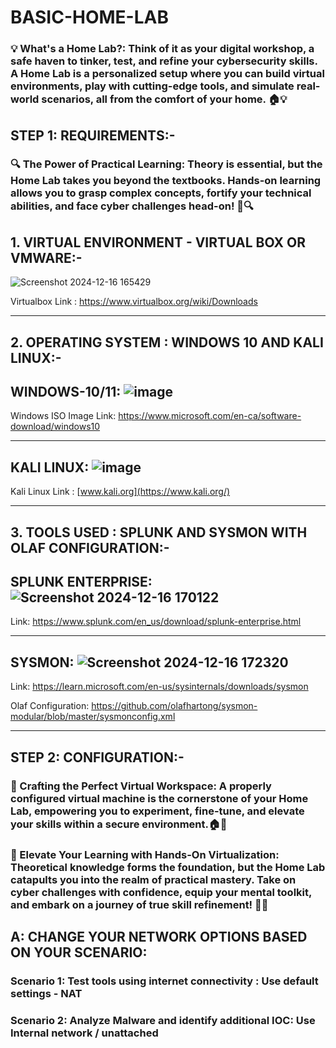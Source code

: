 # BASIC-HOME-LAB

### 💡 What's a Home Lab?: Think of it as your digital workshop, a safe haven to tinker, test, and refine your cybersecurity skills. A Home Lab is a personalized setup where you can build virtual environments, play with cutting-edge tools, and simulate real-world scenarios, all from the comfort of your home. 🏠💡


## STEP 1: REQUIREMENTS:- 

### 🔍 The Power of Practical Learning: Theory is essential, but the Home Lab takes you beyond the textbooks.  Hands-on learning allows you to grasp complex concepts, fortify your technical abilities, and face cyber challenges head-on! 🧠🔍

## 1. VIRTUAL ENVIRONMENT - VIRTUAL BOX OR VMWARE:-

![Screenshot 2024-12-16 165429](https://github.com/user-attachments/assets/34ee4436-dc10-471e-8132-67049ac5bdf2)

Virtualbox Link : https://www.virtualbox.org/wiki/Downloads

---

## 2. OPERATING SYSTEM : WINDOWS 10 AND KALI LINUX:-

## WINDOWS-10/11: ![image](https://github.com/user-attachments/assets/1d4e8060-5225-44f7-9f1c-892d225ef48b)

Windows ISO Image Link: https://www.microsoft.com/en-ca/software-download/windows10

---

## KALI LINUX: ![image](https://github.com/user-attachments/assets/a83d0741-d51b-4c03-9df3-99327b2054f6)


Kali Linux Link : [www.kali.org](https://www.kali.org/)

---

## 3. TOOLS USED : SPLUNK AND SYSMON WITH OLAF CONFIGURATION:-

## SPLUNK ENTERPRISE: ![Screenshot 2024-12-16 170122](https://github.com/user-attachments/assets/84b9c38e-d06e-41d0-8898-af7d9abf359c)

Link: https://www.splunk.com/en_us/download/splunk-enterprise.html

---

## SYSMON: ![Screenshot 2024-12-16 172320](https://github.com/user-attachments/assets/ccd044ef-c637-4232-a242-374a58924de4)


Link: https://learn.microsoft.com/en-us/sysinternals/downloads/sysmon

Olaf Configuration: https://github.com/olafhartong/sysmon-modular/blob/master/sysmonconfig.xml

---

## STEP 2: CONFIGURATION:- 

### 🔧 Crafting the Perfect Virtual Workspace: A properly configured virtual machine is the cornerstone of your Home Lab, empowering you to experiment, fine-tune, and elevate your skills within a secure environment.🏠🔧

### 🚀 Elevate Your Learning with Hands-On Virtualization: Theoretical knowledge forms the foundation, but the Home Lab catapults you into the realm of practical mastery. Take on cyber challenges with confidence, equip your mental toolkit, and embark on a journey of true skill refinement! 🚀🧠

## A: CHANGE YOUR NETWORK OPTIONS BASED ON YOUR SCENARIO:

### Scenario 1: Test tools using internet connectivity : Use default settings - NAT 

### Scenario 2: Analyze Malware and identify additional IOC: Use Internal network / unattached








